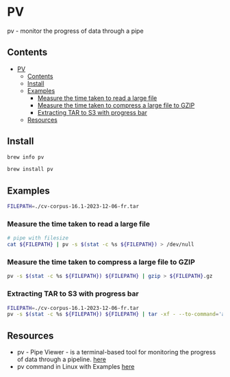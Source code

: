 # PV

pv - monitor the progress of data through a pipe

## Contents

- [PV](#pv)
  - [Contents](#contents)
  - [Install](#install)
  - [Examples](#examples)
    - [Measure the time taken to read a large file](#measure-the-time-taken-to-read-a-large-file)
    - [Measure the time taken to compress a large file to GZIP](#measure-the-time-taken-to-compress-a-large-file-to-gzip)
    - [Extracting TAR to S3 with progress bar](#extracting-tar-to-s3-with-progress-bar)
  - [Resources](#resources)

## Install

```sh
brew info pv  

brew install pv
```

## Examples

```sh
FILEPATH=./cv-corpus-16.1-2023-12-06-fr.tar
```

### Measure the time taken to read a large file

```sh
# pipe with filesize
cat ${FILEPATH} | pv -s $(stat -c %s ${FILEPATH}) > /dev/null
```

### Measure the time taken to compress a large file to GZIP

```sh
pv -s $(stat -c %s ${FILEPATH}) ${FILEPATH} | gzip > ${FILEPATH}.gz
```

### Extracting TAR to S3 with progress bar

```sh
FILEPATH=./cv-corpus-16.1-2023-12-06-fr.tar
pv -s $(stat -c %s ${FILEPATH}) ${FILEPATH} | tar -xf - --to-command='aws s3 cp - s3://mybucket/mykey/$TAR_FILENAME'
```

## Resources

- pv - Pipe Viewer - is a terminal-based tool for monitoring the progress of data through a pipeline. [here](https://www.ivarch.com/programs/pv.shtml)  
- pv command in Linux with Examples [here](https://www.geeksforgeeks.org/pv-command-in-linux-with-examples/)  
